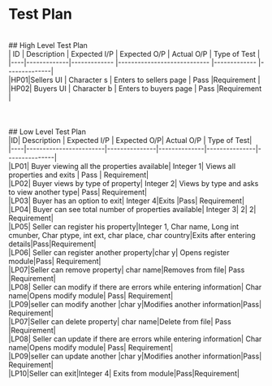 # Test Plan
<br>
## High Level Test Plan
<br>
| ID | Description | Expected I/P | Expected O/P                | Actual O/P   | Type of Test |<br>
|----|-------------|------------- |---------------------------- |------------- |--------------|<br>
|HP01|Sellers UI   | Character s  | Enters to sellers page      |   Pass       |Requirement   |<br>
|HP02| Buyers UI   | Character b  | Enters to buyers page       |   Pass       |Requirement   |<br>
<br>
<br>
<br>
## Low Level Test Plan
<br>
|ID| Description | Expected I/P | Expected O/P| Actual O/P | Type of Test|<br>
|----|------------------------|---------------|--------------|---------------|---------------|<br>
|LP01| Buyer viewing all the properties available| Integer 1| Views all properties and exits | Pass | Requirement|<br>
|LP02| Buyer views by type of property| Integer 2| Views by type and asks to view another type| Pass| Requirement|<br>
|LP03| Buyer has an option to exit| Integer 4|Exits |Pass| Requirement|<br>
|LP04| Buyer can see total number of properties available| Integer 3| 2| 2| Requirement|<br>
|LP05| Seller can register his property|Integer 1, Char name, Long int cmunber, Char ptype, int ext, char place, char country|Exits after entering details|Pass|Requirement|<br>
|LP06| Seller can register another property|char y| Opens register module|Pass| Requirement|<br>
|LP07|Seller can remove property| char name|Removes from file| Pass |Requirement|<br>
|LP08| Seller can modify if there are errors while entering information| Char name|Opens modify module| Pass| Requirement|<br>
|LP09|seller can modify another |char y|Modifies another information|Pass| Requirement|<br>
|LP07|Seller can delete property| char name|Delete from file| Pass |Requirement|<br>
|LP08| Seller can update if there are errors while entering information| Char name|Opens modify module| Pass| Requirement|<br>
|LP09|seller can update another |char y|Modifies another information|Pass| Requirement|<br>
|LP10|Seller can exit|Integer 4| Exits from module|Pass|Requirement|<br>

